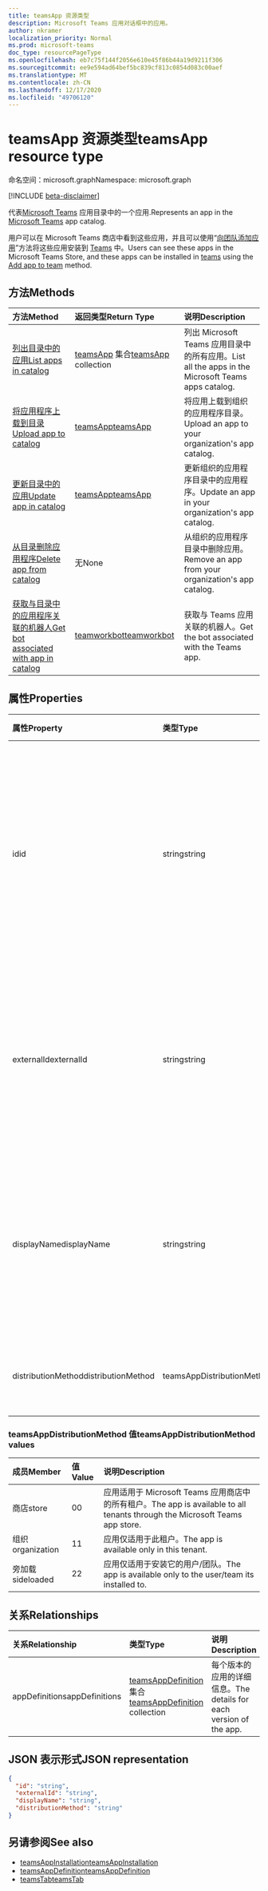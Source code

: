 ```yaml
---
title: teamsApp 资源类型
description: Microsoft Teams 应用对话框中的应用。
author: nkramer
localization_priority: Normal
ms.prod: microsoft-teams
doc_type: resourcePageType
ms.openlocfilehash: eb7c75f144f2056e610e45f86b44a19d9211f306
ms.sourcegitcommit: ee9e594ad64bef5bc839cf813c0854d083c00aef
ms.translationtype: MT
ms.contentlocale: zh-CN
ms.lasthandoff: 12/17/2020
ms.locfileid: "49706120"
---
```

# <a name="teamsapp-resource-type"></a><span data-ttu-id="ccf0f-103">teamsApp 资源类型</span><span class="sxs-lookup"><span data-stu-id="ccf0f-103">teamsApp resource type</span></span>

<span data-ttu-id="ccf0f-104">命名空间：microsoft.graph</span><span class="sxs-lookup"><span data-stu-id="ccf0f-104">Namespace: microsoft.graph</span></span>

[!INCLUDE [beta-disclaimer](../../includes/beta-disclaimer.md)]

<span data-ttu-id="ccf0f-105">代表[Microsoft Teams](teams-api-overview.md) 应用目录中的一个应用.</span><span class="sxs-lookup"><span data-stu-id="ccf0f-105">Represents an app in the [Microsoft Teams](teams-api-overview.md) app catalog.</span></span>

<span data-ttu-id="ccf0f-106">用户可以在 Microsoft Teams 商店中看到这些应用，并且可以使用“[向团队添加应用](../api/team-post-installedapps.md)”方法将这些应用安装到 [Teams](team.md) 中。</span><span class="sxs-lookup"><span data-stu-id="ccf0f-106">Users can see these apps in the Microsoft Teams Store, and these apps can be installed in [teams](team.md) using the [Add app to team](../api/team-post-installedapps.md) method.</span></span>

## <a name="methods"></a><span data-ttu-id="ccf0f-107">方法</span><span class="sxs-lookup"><span data-stu-id="ccf0f-107">Methods</span></span>

| <span data-ttu-id="ccf0f-108">方法</span><span class="sxs-lookup"><span data-stu-id="ccf0f-108">Method</span></span>       | <span data-ttu-id="ccf0f-109">返回类型</span><span class="sxs-lookup"><span data-stu-id="ccf0f-109">Return Type</span></span>  |<span data-ttu-id="ccf0f-110">说明</span><span class="sxs-lookup"><span data-stu-id="ccf0f-110">Description</span></span>|
|:---------------|:--------|:----------|
|[<span data-ttu-id="ccf0f-111">列出目录中的应用</span><span class="sxs-lookup"><span data-stu-id="ccf0f-111">List apps in catalog</span></span>](../api/appcatalogs-list-teamsapps.md) | <span data-ttu-id="ccf0f-112">[teamsApp](teamsapp.md) 集合</span><span class="sxs-lookup"><span data-stu-id="ccf0f-112">[teamsApp](teamsapp.md) collection</span></span> | <span data-ttu-id="ccf0f-113">列出 Microsoft Teams 应用目录中的所有应用。</span><span class="sxs-lookup"><span data-stu-id="ccf0f-113">List all the apps in the Microsoft Teams apps catalog.</span></span>|
|[<span data-ttu-id="ccf0f-114">将应用程序上载到目录</span><span class="sxs-lookup"><span data-stu-id="ccf0f-114">Upload app to catalog</span></span>](../api/teamsapp-publish.md) | [<span data-ttu-id="ccf0f-115">teamsApp</span><span class="sxs-lookup"><span data-stu-id="ccf0f-115">teamsApp</span></span>](teamsapp.md) | <span data-ttu-id="ccf0f-116">将应用上载到组织的应用程序目录。</span><span class="sxs-lookup"><span data-stu-id="ccf0f-116">Upload an app to your organization's app catalog.</span></span>|
|[<span data-ttu-id="ccf0f-117">更新目录中的应用</span><span class="sxs-lookup"><span data-stu-id="ccf0f-117">Update app in catalog</span></span>](../api/teamsapp-update.md) | [<span data-ttu-id="ccf0f-118">teamsApp</span><span class="sxs-lookup"><span data-stu-id="ccf0f-118">teamsApp</span></span>](teamsapp.md) | <span data-ttu-id="ccf0f-119">更新组织的应用程序目录中的应用程序。</span><span class="sxs-lookup"><span data-stu-id="ccf0f-119">Update an app in your organization's app catalog.</span></span>|
|[<span data-ttu-id="ccf0f-120">从目录删除应用程序</span><span class="sxs-lookup"><span data-stu-id="ccf0f-120">Delete app from catalog</span></span>](../api/teamsapp-delete.md) | <span data-ttu-id="ccf0f-121">无</span><span class="sxs-lookup"><span data-stu-id="ccf0f-121">None</span></span> | <span data-ttu-id="ccf0f-122">从组织的应用程序目录中删除应用。</span><span class="sxs-lookup"><span data-stu-id="ccf0f-122">Remove an app from your organization's app catalog.</span></span>|
|[<span data-ttu-id="ccf0f-123">获取与目录中的应用程序关联的机器人</span><span class="sxs-lookup"><span data-stu-id="ccf0f-123">Get bot associated with app in catalog</span></span>](../api/teamworkbot-get.md) | [<span data-ttu-id="ccf0f-124">teamworkbot</span><span class="sxs-lookup"><span data-stu-id="ccf0f-124">teamworkbot</span></span>](teamworkbot.md) | <span data-ttu-id="ccf0f-125">获取与 Teams 应用关联的机器人。</span><span class="sxs-lookup"><span data-stu-id="ccf0f-125">Get the bot associated with the Teams app.</span></span>|

## <a name="properties"></a><span data-ttu-id="ccf0f-126">属性</span><span class="sxs-lookup"><span data-stu-id="ccf0f-126">Properties</span></span>

| <span data-ttu-id="ccf0f-127">属性</span><span class="sxs-lookup"><span data-stu-id="ccf0f-127">Property</span></span>            | <span data-ttu-id="ccf0f-128">类型</span><span class="sxs-lookup"><span data-stu-id="ccf0f-128">Type</span></span>     | <span data-ttu-id="ccf0f-129">说明</span><span class="sxs-lookup"><span data-stu-id="ccf0f-129">Description</span></span> |
|:------------------- |:-------- |:----------- |
| <span data-ttu-id="ccf0f-130">id</span><span class="sxs-lookup"><span data-stu-id="ccf0f-130">id</span></span>                  | <span data-ttu-id="ccf0f-131">string</span><span class="sxs-lookup"><span data-stu-id="ccf0f-131">string</span></span>   | <span data-ttu-id="ccf0f-132">目录应用生成的应用 ID（不同于开发人员在 [Microsoft Teams 应用压缩包](/microsoftteams/platform/concepts/apps/apps-package)中提供的 ID）。</span><span class="sxs-lookup"><span data-stu-id="ccf0f-132">The catalog app's generated app ID (different from the developer-provided ID in the [Microsoft Teams zip app package](/microsoftteams/platform/concepts/apps/apps-package).</span></span> |
| <span data-ttu-id="ccf0f-133">externalId</span><span class="sxs-lookup"><span data-stu-id="ccf0f-133">externalId</span></span>          | <span data-ttu-id="ccf0f-134">string</span><span class="sxs-lookup"><span data-stu-id="ccf0f-134">string</span></span>   | <span data-ttu-id="ccf0f-135">应用开发人员在 [Microsoft Teams 应用压缩包](/microsoftteams/platform/concepts/apps/apps-package)中提供的目录 ID。</span><span class="sxs-lookup"><span data-stu-id="ccf0f-135">The ID of the catalog provided by the app developer in the [Microsoft Teams zip app package](/microsoftteams/platform/concepts/apps/apps-package).</span></span> |
| <span data-ttu-id="ccf0f-136">displayName</span><span class="sxs-lookup"><span data-stu-id="ccf0f-136">displayName</span></span>                | <span data-ttu-id="ccf0f-137">string</span><span class="sxs-lookup"><span data-stu-id="ccf0f-137">string</span></span>   | <span data-ttu-id="ccf0f-138">应用开发人员在 [Microsoft Teams 应用压缩包](/microsoftteams/platform/concepts/apps/apps-package)中提供的目录名称。</span><span class="sxs-lookup"><span data-stu-id="ccf0f-138">The name of the catalog app provided by the app developer in the [Microsoft Teams zip app package](/microsoftteams/platform/concepts/apps/apps-package).</span></span> |
| <span data-ttu-id="ccf0f-139">distributionMethod</span><span class="sxs-lookup"><span data-stu-id="ccf0f-139">distributionMethod</span></span>  | <span data-ttu-id="ccf0f-140">teamsAppDistributionMethod</span><span class="sxs-lookup"><span data-stu-id="ccf0f-140">teamsAppDistributionMethod</span></span>     | <span data-ttu-id="ccf0f-141">应用的分配方法。</span><span class="sxs-lookup"><span data-stu-id="ccf0f-141">The method of distribution for the app.</span></span> <span data-ttu-id="ccf0f-142">只读。</span><span class="sxs-lookup"><span data-stu-id="ccf0f-142">Read-only.</span></span>|

### <a name="teamsappdistributionmethod-values"></a><span data-ttu-id="ccf0f-143">teamsAppDistributionMethod 值</span><span class="sxs-lookup"><span data-stu-id="ccf0f-143">teamsAppDistributionMethod values</span></span>

|<span data-ttu-id="ccf0f-144">成员</span><span class="sxs-lookup"><span data-stu-id="ccf0f-144">Member</span></span>|<span data-ttu-id="ccf0f-145">值</span><span class="sxs-lookup"><span data-stu-id="ccf0f-145">Value</span></span>|<span data-ttu-id="ccf0f-146">说明</span><span class="sxs-lookup"><span data-stu-id="ccf0f-146">Description</span></span>|
|:---|:---|:---|
|<span data-ttu-id="ccf0f-147">商店</span><span class="sxs-lookup"><span data-stu-id="ccf0f-147">store</span></span>|<span data-ttu-id="ccf0f-148">0</span><span class="sxs-lookup"><span data-stu-id="ccf0f-148">0</span></span>| <span data-ttu-id="ccf0f-149">应用适用于 Microsoft Teams 应用商店中的所有租户。</span><span class="sxs-lookup"><span data-stu-id="ccf0f-149">The app is available to all tenants through the Microsoft Teams app store.</span></span>|
|<span data-ttu-id="ccf0f-150">组织</span><span class="sxs-lookup"><span data-stu-id="ccf0f-150">organization</span></span>|<span data-ttu-id="ccf0f-151">1</span><span class="sxs-lookup"><span data-stu-id="ccf0f-151">1</span></span>|<span data-ttu-id="ccf0f-152">应用仅适用于此租户。</span><span class="sxs-lookup"><span data-stu-id="ccf0f-152">The app is available only in this tenant.</span></span>|
|<span data-ttu-id="ccf0f-153">旁加载</span><span class="sxs-lookup"><span data-stu-id="ccf0f-153">sideloaded</span></span>|<span data-ttu-id="ccf0f-154">2</span><span class="sxs-lookup"><span data-stu-id="ccf0f-154">2</span></span>|<span data-ttu-id="ccf0f-155">应用仅适用于安装它的用户/团队。</span><span class="sxs-lookup"><span data-stu-id="ccf0f-155">The app is available only to the user/team its installed to.</span></span>|

## <a name="relationships"></a><span data-ttu-id="ccf0f-156">关系</span><span class="sxs-lookup"><span data-stu-id="ccf0f-156">Relationships</span></span>

| <span data-ttu-id="ccf0f-157">关系</span><span class="sxs-lookup"><span data-stu-id="ccf0f-157">Relationship</span></span> | <span data-ttu-id="ccf0f-158">类型</span><span class="sxs-lookup"><span data-stu-id="ccf0f-158">Type</span></span>   | <span data-ttu-id="ccf0f-159">说明</span><span class="sxs-lookup"><span data-stu-id="ccf0f-159">Description</span></span> |
|:---------------|:--------|:----------|
|<span data-ttu-id="ccf0f-160">appDefinitions</span><span class="sxs-lookup"><span data-stu-id="ccf0f-160">appDefinitions</span></span>|<span data-ttu-id="ccf0f-161">[teamsAppDefinition](teamsappdefinition.md) 集合</span><span class="sxs-lookup"><span data-stu-id="ccf0f-161">[teamsAppDefinition](teamsappdefinition.md) collection</span></span>| <span data-ttu-id="ccf0f-162">每个版本的应用的详细信息。</span><span class="sxs-lookup"><span data-stu-id="ccf0f-162">The details for each version of the app.</span></span> |

## <a name="json-representation"></a><span data-ttu-id="ccf0f-163">JSON 表示形式</span><span class="sxs-lookup"><span data-stu-id="ccf0f-163">JSON representation</span></span>

<!-- {
  "blockType": "resource",
  "@odata.type": "microsoft.graph.teamsApp",
  "baseType": "microsoft.graph.entity"
}-->

```json
{
  "id": "string",
  "externalId": "string",
  "displayName": "string",
  "distributionMethod": "string"
}
```

## <a name="see-also"></a><span data-ttu-id="ccf0f-164">另请参阅</span><span class="sxs-lookup"><span data-stu-id="ccf0f-164">See also</span></span>

- [<span data-ttu-id="ccf0f-165">teamsAppInstallation</span><span class="sxs-lookup"><span data-stu-id="ccf0f-165">teamsAppInstallation</span></span>](teamsappinstallation.md)
- [<span data-ttu-id="ccf0f-166">teamsAppDefinition</span><span class="sxs-lookup"><span data-stu-id="ccf0f-166">teamsAppDefinition</span></span>](teamsappdefinition.md)
- [<span data-ttu-id="ccf0f-167">teamsTab</span><span class="sxs-lookup"><span data-stu-id="ccf0f-167">teamsTab</span></span>](../resources/teamstab.md)

<!-- uuid: 8fcb5dbc-d5aa-4681-8e31-b001d5168d79
2015-10-25 14:57:30 UTC -->
<!--
{
  "type": "#page.annotation",
  "description": "teamsApp resource",
  "keywords": "",
  "section": "documentation",
  "tocPath": "",
  "suppressions": []
}
-->



